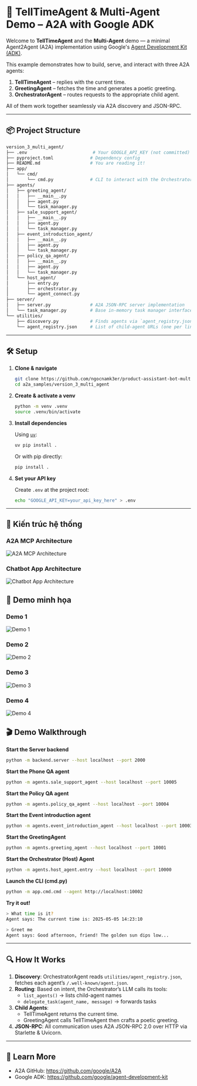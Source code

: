 # 🤖 TellTimeAgent & Multi-Agent Demo – A2A with Google ADK

Welcome to **TellTimeAgent** and the **Multi-Agent** demo — a minimal Agent2Agent (A2A) implementation using Google's [Agent Development Kit (ADK)](https://github.com/google/agent-development-kit).

This example demonstrates how to build, serve, and interact with three A2A agents:
1. **TellTimeAgent** – replies with the current time.
2. **GreetingAgent** – fetches the time and generates a poetic greeting.
3. **OrchestratorAgent** – routes requests to the appropriate child agent.

All of them work together seamlessly via A2A discovery and JSON-RPC.

---

## 📦 Project Structure

```bash
version_3_multi_agent/
├── .env                         # Your GOOGLE_API_KEY (not committed)
├── pyproject.toml              # Dependency config
├── README.md                   # You are reading it!
├── app/
│   └── cmd/
│       └── cmd.py              # CLI to interact with the OrchestratorAgent
├── agents/
│   ├── greeting_agent/
│   │   ├── __main__.py         
│   │   ├── agent.py            
│   │   └── task_manager.py     
│   ├── sale_support_agent/
│   │   ├── __main__.py         
│   │   ├── agent.py            
│   │   └── task_manager.py     
│   ├── event_introduction_agent/
│   │   ├── __main__.py         
│   │   ├── agent.py            
│   │   └── task_manager.py     
│   ├── policy_qa_agent/
│   │   ├── __main__.py         
│   │   ├── agent.py            
│   │   └── task_manager.py     
│   └── host_agent/
│       ├── entry.py            
│       ├── orchestrator.py     
│       └── agent_connect.py    
├── server/
│   ├── server.py               # A2A JSON-RPC server implementation
│   └── task_manager.py         # Base in-memory task manager interface
└── utilities/
    ├── discovery.py            # Finds agents via `agent_registry.json`
    └── agent_registry.json     # List of child-agent URLs (one per line)
```

---

## 🛠️ Setup

1. **Clone & navigate**

    ```bash
    git clone https://github.com/ngocnamk3er/product-assistant-bot-multi-agent
    cd a2a_samples/version_3_multi_agent
    ```

2. **Create & activate a venv**

    ```bash
    python -m venv .venv
    source .venv/bin/activate
    ```

3. **Install dependencies**

    Using [`uv`](https://github.com/astral-sh/uv):

    ```bash
    uv pip install .
    ```

    Or with pip directly:

    ```bash
    pip install .
    ```

4. **Set your API key**

    Create `.env` at the project root:
    ```bash
    echo "GOOGLE_API_KEY=your_api_key_here" > .env
    ```

---

## 🧱 Kiến trúc hệ thống

### A2A MCP Architecture
![A2A MCP Architecture](images/a2a_mcp_architecture.png)

### Chatbot App Architecture
![Chatbot App Architecture](images/chatbot_app_architecture.png)

## 📸 Demo minh họa

### Demo 1
![Demo 1](images/demo1.png)

### Demo 2
![Demo 2](images/demo2.png)

### Demo 3
![Demo 3](images/demo3.png)

### Demo 4
![Demo 4](images/demo4.png)

## 🎬 Demo Walkthrough

**Start the Server backend**
```bash
python -m backend.server --host localhost --port 2000
```

**Start the Phone QA agent**
```bash
python -m agents.sale_support_agent --host localhost --port 10005
```



**Start the Policy QA agent**
```bash
python -m agents.policy_qa_agent --host localhost --port 10004
```


**Start the Event introduction agent**
```bash
python -m agents.event_introduction_agent --host localhost --port 10003
```


**Start the GreetingAgent**
```bash
python -m agents.greeting_agent --host localhost --port 10001
```

**Start the Orchestrator (Host) Agent**
```bash
python -m agents.host_agent.entry --host localhost --port 10000
```

**Launch the CLI (cmd.py)**
```bash
python -m app.cmd.cmd --agent http://localhost:10002
```

**Try it out!**
```bash
> What time is it?
Agent says: The current time is: 2025-05-05 14:23:10

> Greet me
Agent says: Good afternoon, friend! The golden sun dips low...
```

---

## 🔍 How It Works

1. **Discovery**: OrchestratorAgent reads `utilities/agent_registry.json`, fetches each agent’s `/​.well-known/agent.json`.
2. **Routing**: Based on intent, the Orchestrator’s LLM calls its tools:
   - `list_agents()` → lists child-agent names
   - `delegate_task(agent_name, message)` → forwards tasks
3. **Child Agents**:
   - TellTimeAgent returns the current time.
   - GreetingAgent calls TellTimeAgent then crafts a poetic greeting.
4. **JSON-RPC**: All communication uses A2A JSON-RPC 2.0 over HTTP via Starlette & Uvicorn.

---

## 📖 Learn More

- A2A GitHub: https://github.com/google/A2A  
- Google ADK: https://github.com/google/agent-development-kit